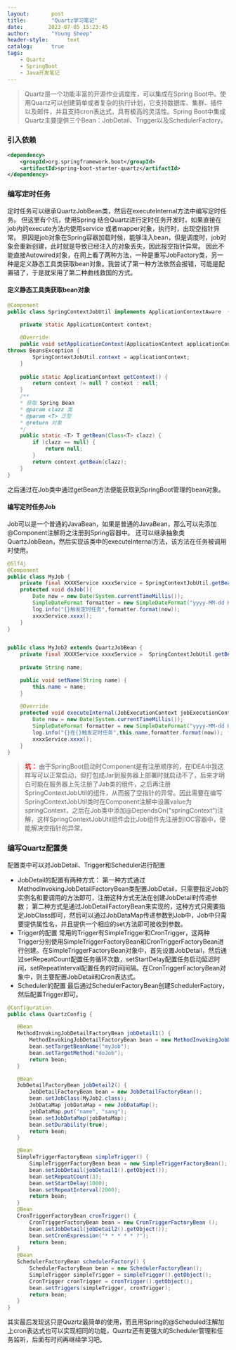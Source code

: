 ```yaml
---
layout:       post
title:        "Quartz学习笔记"
date:        2023-07-05 15:23:45
author:       "Young Sheep"
header-style:      text
catalog:      true
tags:
    - Quartz
    - SpringBoot
    - Java开发笔记
---
```

>Quartz是一个功能丰富的开源作业调度库，可以集成在Spring Boot中。使用Quartz可以创建简单或者复杂的执行计划，它支持数据库、集群、插件以及邮件，并且支持cron表达式，具有极高的灵活性。Spring Boot中集成Quartz主要提供三个Bean：JobDetail、Trigger以及SchedulerFactory。

### 引入依赖
```xml
<dependency>
	<groupId>org.springframework.boot</groupId>
	<artifactId>spring-boot-starter-quartz</artifactId>
</dependency>
```
### 编写定时任务
定时任务可以继承QuartzJobBean类，然后在executeInternal方法中编写定时任务。
但这里有个坑，使用Spring 结合Quartz进行定时任务开发时，如果直接在job内的execute方法内使用service 或者mapper对象，执行时，出现空指针异常。
原因是job对象在Spring容器加载时候，能够注入bean，但是调度时，job对象会重新创建，此时就是导致已经注入的对象丢失，因此报空指针异常。
因此不能直接Autowired对象，在网上看了两种方法，一种是重写JobFactory类，另一种是定义静态工具类获取bean对象。我尝试了第一种方法依然会报错，可能是配置错了，于是就采用了第二种曲线救国的方式。
#### 定义静态工具类获取bean对象
```java
@Component
public class SpringContextJobUtil implements ApplicationContextAware  {

	private static ApplicationContext context;  
  
	@Override  
	public void setApplicationContext(ApplicationContext applicationContext)  
throws BeansException {  
		SpringContextJobUtil.context = applicationContext;  
	}  
  
	public static ApplicationContext getContext() {  
		return context != null ? context : null;  
	}  
	/**  
	* 获取 Spring Bean  
	* @param clazz 类  
	* @param <T> 泛型  
	* @return 对象  
	*/  
	public static <T> T getBean(Class<T> clazz) {  
		if (clazz == null) {  
			return null;  
		}  
		return context.getBean(clazz);  
	}  
}
```
之后通过在Job类中通过getBean方法便能获取到SpringBoot管理的bean对象。

#### 编写定时任务Job
Job可以是一个普通的JavaBean，如果是普通的JavaBean，那么可以先添加@Component注解将之注册到Spring容器中。
还可以继承抽象类QuartzJobBean，然后实现该类中的executeInternal方法，该方法在任务被调用时使用。

```java
@Slf4j
@Component
public class MyJob {
    private final XXXXService xxxxService = SpringContextJobUtil.getBean(xxxxService.class);
    protected void doJob(){
        Date now = new Date(System.currentTimeMillis());
        SimpleDateFormat formatter = new SimpleDateFormat("yyyy-MM-dd HH:mm:ss");
        log.info("{}触发定时任务",formatter.format(now));
        xxxxService.xxxx();
    }
}


public class MyJob2 extends QuartzJobBean {
    private final XXXXService xxxxService =  SpringContextJobUtil.getBean(xxxxService.class);
	
	private String name;

    public void setName(String name) {
        this.name = name;
    }
	
    @Override
    protected void executeInternal(JobExecutionContext jobExecutionContext) throws JobExecutionException{
        Date now = new Date(System.currentTimeMillis());
        SimpleDateFormat formatter = new SimpleDateFormat("yyyy-MM-dd HH:mm:ss");
        log.info("{}在{}触发定时任务",this.name,formatter.format(now));
        xxxxService.xxxx();
    }
}
```

>  **<font color="red">坑：</font>**
>由于SpringBoot启动时Component是有注册顺序的，在IDEA中我这样写可以正常启动，但打包成Jar到服务器上部署时就启动不了，后来才明白可能在服务器上先注册了Jab类的组件，之后再注册SpringContextJobUtil的组件，从而报了空指针的异常。因此需要在编写SpringContextJobUtil类时在Component注解中设置value为springContext，之后在Job类中添加@DependsOn("springContext")注解，这样SpringContextJobUtil组件会比Job组件先注册到IOC容器中，便能解决空指针的异常。

### 编写Quartz配置类
配置类中可以对JobDetail、Trigger和Scheduler进行配置
* JobDetail的配置有两种方式：
第一种方式通过MethodInvokingJobDetailFactoryBean类配置JobDetail，只需要指定Job的实例名和要调用的方法即可，注册这种方式无法在创建JobDetail时传递参数；
第二种方式是通过JobDetailFactoryBean来实现的，这种方式只需要指定JobClass即可，然后可以通过JobDataMap传递参数到Job中，Job中只需要提供属性名，并且提供一个相应的set方法即可接收到参数。
* Trigger的配置
常用的Trigger有SimpleTrigger和CronTrigger，这两种Trigger分别使用SimpleTriggerFactoryBean和CronTriggerFactoryBean进行创建。在SimpleTriggerFactoryBean对象中，首先设置JobDetail，然后通过setRepeatCount配置任务循环次数，setStartDelay配置任务启动延迟时间，setRepeatInterval配置任务的时间间隔。在CronTriggerFactoryBean对象中，则主要配置JobDetail和Cron表达式。
* Scheduler的配置
 最后通过SchedulerFactoryBean创建SchedulerFactory，然后配置Trigger即可。
 ```java
 @Configuration
public class QuartzConfig {

    @Bean
    MethodInvokingJobDetailFactoryBean jobDetail1() {
        MethodInvokingJobDetailFactoryBean bean = new MethodInvokingJobDetailFactoryBean();
        bean.setTargetBeanName("myJob");
        bean.setTargetMethod("doJob");
        return bean;
    }

    @Bean
    JobDetailFactoryBean jobDetail2() {
        JobDetailFactoryBean bean = new JobDetailFactoryBean();
        bean.setJobClass(MyJob2.class);
        JobDataMap jobDataMap = new JobDataMap();
        jobDataMap.put("name", "sang");
        bean.setJobDataMap(jobDataMap);
        bean.setDurability(true);
        return bean;
    }

    @Bean
    SimpleTriggerFactoryBean simpleTrigger() {
        SimpleTriggerFactoryBean bean = new SimpleTriggerFactoryBean();
        bean.setJobDetail(jobDetail1().getObject());
        bean.setRepeatCount(3);
        bean.setStartDelay(1000);
        bean.setRepeatInterval(2000);
        return bean;
    }
    @Bean
    CronTriggerFactoryBean cronTrigger() {
        CronTriggerFactoryBean bean = new CronTriggerFactoryBean ();
        bean.setJobDetail(jobDetail2().getObject());
        bean.setCronExpression("* * * * * ?");
        return bean;
    }
    @Bean
    SchedulerFactoryBean schedulerFactory() {
        SchedulerFactoryBean bean = new SchedulerFactoryBean();
        SimpleTrigger simpleTrigger = simpleTrigger().getObject();
        CronTrigger cronTrigger = cronTrigger().getObject();
        bean.setTriggers(simpleTrigger, cronTrigger);
        return bean;
    }
}
```

其实最后发现这只是Quzrtz最简单的使用，而且用Spring的@Scheduled注解加上cron表达式也可以实现相同的功能，Quzrtz还有更强大的Scheduler管理和任务监听，后面有时间再继续学习吧。